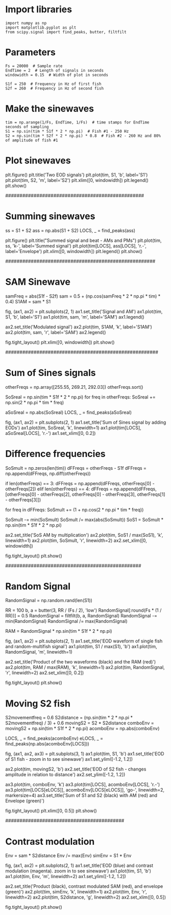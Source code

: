 # Import libraries
```{python}
import numpy as np
import matplotlib.pyplot as plt
from scipy.signal import find_peaks, butter, filtfilt
```

# Parameters
```{python}
Fs = 20000  # Sample rate
EndTime = 2  # Length of signals in seconds
windowidth = 0.15  # Width of plot in seconds

S1f = 250  # Frequency in Hz of first fish
S2f = 260  # Frequency in Hz of second fish
```

# Make the sinewaves
```{python}
tim = np.arange(1/Fs, EndTime, 1/Fs)  # time stamps for EndTime seconds of sampling
S1 = np.sin(tim * S1f * 2 * np.pi)  # Fish #1 - 250 Hz
S2 = np.sin(tim * S2f * 2 * np.pi) * 0.8  # Fish #2 - 260 Hz and 80% of amplitude of fish #1
```

# Plot sinewaves
plt.figure()
plt.title('Two EOD signals')
plt.plot(tim, S1, 'b', label='S1')
plt.plot(tim, S2, 'm', label='S2')
plt.xlim([0, windowidth])
plt.legend()
plt.show()


#################################################

# Summing sinewaves
ss = S1 + S2
ass = np.abs(S1 + S2)
LOCS, _  = find_peaks(ass)

plt.figure()
plt.title("Summed signal and beat - AMs and PMs")
plt.plot(tim, ss, 'k-', label='Summed signal')
plt.plot(tim[LOCS], ass[LOCS], 'r.-', label='Envelope')
plt.xlim([0, windowidth])
plt.legend()
plt.show()

#####################################################

# SAM Sinewave
samFreq = abs(S1f - S2f)
sam = 0.5 + (np.cos(samFreq * 2 * np.pi * tim) * 0.4)
S1AM = sam * S1

fig, (ax1, ax2) = plt.subplots(2, 1)
ax1.set_title('Signal and AM')
ax1.plot(tim, S1, 'b', label='S1')
ax1.plot(tim, sam, 'm', label='SAM')
ax1.legend()

ax2.set_title('Modulated signal')
ax2.plot(tim, S1AM, 'k', label='S1AM')
ax2.plot(tim, sam, 'r', label='SAM')
ax2.legend()

fig.tight_layout()
plt.xlim([0, windowidth])
plt.show()

######################################################
# Sum of Sines signals
otherFreqs = np.array([255.55, 269.21, 292.03])
otherFreqs.sort()

SoSreal = np.sin(tim * S1f * 2 * np.pi)
for freq in otherFreqs:
    SoSreal += np.sin(2 * np.pi * tim * freq)

aSoSreal = np.abs(SoSreal)
LOCS, _ = find_peaks(aSoSreal)

fig, (ax1, ax2) = plt.subplots(2, 1)
ax1.set_title('Sum of Sines signal by adding EODs')
ax1.plot(tim, SoSreal, 'k', linewidth=1)
ax1.plot(tim[LOCS], aSoSreal[LOCS], 'r.-')
ax1.set_xlim([0, 0.2])

# Difference frequencies
SoSmult = np.zeros(len(tim))
dFFreqs = otherFreqs - S1f
dFFreqs = np.append(dFFreqs, np.diff(otherFreqs))

if len(otherFreqs) == 3:
    dFFreqs = np.append(dFFreqs, otherFreqs[0] - otherFreqs[2])
elif len(otherFreqs) == 4:
    dFFreqs = np.append(dFFreqs, [otherFreqs[0] - otherFreqs[2], otherFreqs[0] - otherFreqs[3], otherFreqs[1] - otherFreqs[3]])

for freq in dFFreqs:
    SoSmult += (1 + np.cos(2 * np.pi * tim * freq))

SoSmult -= min(SoSmult)
SoSmult /= max(abs(SoSmult))
SoS1 = SoSmult * np.sin(tim * S1f * 2 * np.pi)

ax2.set_title('SoS AM by multiplication')
ax2.plot(tim, SoS1 / max(SoS1), 'k', linewidth=1)
ax2.plot(tim, SoSmult, 'r', linewidth=2)
ax2.set_xlim([0, windowidth])

fig.tight_layout()
plt.show()

################################################
# Random Signal
RandomSignal = np.random.rand(len(S1))

RR = 100
b, a = butter(3, RR / (Fs / 2), 'low')
RandomSignal[:round(Fs * (1 / RR))] = 0.5
RandomSignal = filtfilt(b, a, RandomSignal)
RandomSignal -= min(RandomSignal)
RandomSignal /= max(RandomSignal)

RAM = RandomSignal * np.sin(tim * S1f * 2 * np.pi)

fig, (ax1, ax2) = plt.subplots(2, 1)
ax1.set_title('EOD waveform of single fish and random-multifish signal')
ax1.plot(tim, S1 / max(S1), 'b')
ax1.plot(tim, RandomSignal, 'm', linewidth=1)

ax2.set_title('Product of the two waveforms (black) and the RAM (red)')
ax2.plot(tim, RAM / max(RAM), 'k', linewidth=1)
ax2.plot(tim, RandomSignal, 'r', linewidth=2)
ax2.set_xlim([0, 0.2])

fig.tight_layout()
plt.show()

# Moving S2 fish
S2movementfreq = 0.6
S2distance = (np.sin(tim * 2 * np.pi * S2movementfreq) / 3) + 0.6
movingS2 = S2 * S2distance
comboEnv = movingS2 + np.sin(tim * S1f * 2 * np.pi)
acomboEnv = np.abs(comboEnv)

LOCS, _ = find_peaks(acomboEnv)
eLOCS, _ = find_peaks(np.abs(acomboEnv[LOCS]))

fig, (ax1, ax2, ax3) = plt.subplots(3, 1)
ax1.plot(tim, S1, 'b')
ax1.set_title('EOD of S1 fish - zoom in to see sinewave')
ax1.set_ylim([-1.2, 1.2])

ax2.plot(tim, movingS2, 'b')
ax2.set_title('EOD of S2 fish - changes amplitude in relation to distance')
ax2.set_ylim([-1.2, 1.2])

ax3.plot(tim, comboEnv, 'k')
ax3.plot(tim[LOCS], acomboEnv[LOCS], 'r.-')
ax3.plot(tim[LOCS[eLOCS]], acomboEnv[LOCS[eLOCS]], 'go-', linewidth=2, markersize=4)
ax3.set_title('Sum of S1 and S2 (black) with AM (red) and Envelope (green)')

fig.tight_layout()
plt.xlim([0, 0.5])
plt.show()

##########################################
# Contrast modulation
Env = sam * S2distance
Env /= max(Env)
simEnv = S1 * Env

fig, (ax1, ax2) = plt.subplots(2, 1)
ax1.set_title('EOD (blue) and contrast modulation (magenta). zoom in to see sinewave')
ax1.plot(tim, S1, 'b')
ax1.plot(tim, Env, 'm', linewidth=2)
ax1.set_ylim([-1.2, 1.2])

ax2.set_title('Product (black), contrast modulated SAM (red), and envelope (green)')
ax2.plot(tim, simEnv, 'k', linewidth=1)
ax2.plot(tim, Env, 'r', linewidth=2)
ax2.plot(tim, S2distance, 'g', linewidth=2)
ax2.set_xlim([0, 0.5])

fig.tight_layout()
plt.show()

